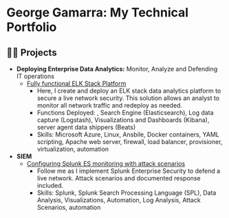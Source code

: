<h1>George Gamarra: My Technical Portfolio</h1>

<h2>👨‍💻 Projects</h2>

- <b>Deploying Enterprise Data Analytics:</b> Monitor, Analyze and Defending IT operations
  - [Fully functional ELK Stack Platform](https://github.com/gogamarra/Bootcamp-ELK-Stack/blob/master/README.md)
    - Here, I create and deploy an ELK stack data analytics platform to secure a live network security. This solution allows an analyst to monitor all network traffic and redeploy as needed.
    - Functions Deployed: , Search Engine (Elasticsearch), Log data capture (Logstash), Visualizations and Dashboards (Kibana), server agent data shippers (Beats)
    - Skills: Microsoft Azure, Linux, Ansbile, Docker containers, YAML scripting, Apache web server, firewall, load balancer, provisioner, virtualization, automation
- <b>SIEM</b>
  - [Configuring Splunk ES monitoring with attack scenarios](https://github.com/gogamarra/SIEM-SplunkMonitoring/blob/main/README.md)
    - Follow me as I implement Splunk Enterprise Security to defend a live network.  Attack scenarios and documented response included.
    - Skills:  Splunk, Splunk Search Processing Language (SPL), Data Analysis, Visualizations, Automation, Log Analysis, Attack Scenarios, automation
<!-- 
<h2>📺 Popular YouTube Videos</h2>

- [How to get into Cybersecurity Starting From Zero](https://www.youtube.com/watch?v=a83ASGn_V_s)



<h2> 🤳 Connect with me:</h2>

[<img align="left" alt="JoshMadakor | YouTube" width="22px" src="https://cdn.jsdelivr.net/npm/simple-icons@v3/icons/youtube.svg" />][youtube]
[<img align="left" alt="JoshMadakor | Twitter" width="22px" src="https://cdn.jsdelivr.net/npm/simple-icons@v3/icons/twitter.svg" />][twitter]
[<img align="left" alt="JoshMadakor | LinkedIn" width="22px" src="https://cdn.jsdelivr.net/npm/simple-icons@v3/icons/linkedin.svg" />][linkedin]
[<img align="left" alt="JoshMadakor | Instagram" width="22px" src="https://cdn.jsdelivr.net/npm/simple-icons@v3/icons/instagram.svg" />][instagram]

[twitter]: https://twitter.com/joshmadakor
[youtube]: https://www.youtube.com/c/joshmadakor
[instagram]: https://www.instagram.com/joshmadakor/
[linkedin]: https://linkedin.com/in/joshmadakor

<!--
**joshmadakor1/joshmadakor1** is a ✨ _special_ ✨ repository because its `README.md` (this file) appears on your GitHub profile.

Here are some ideas to get you started:

- 🔭 I’m currently working on ...
- 🌱 I’m currently learning ...
- 👯 I’m looking to collaborate on ...
- 🤔 I’m looking for help with ...
- 💬 Ask me about ...
- 📫 How to reach me: ...
- 😄 Pronouns: ...
- ⚡ Fun fact: ...
-->
